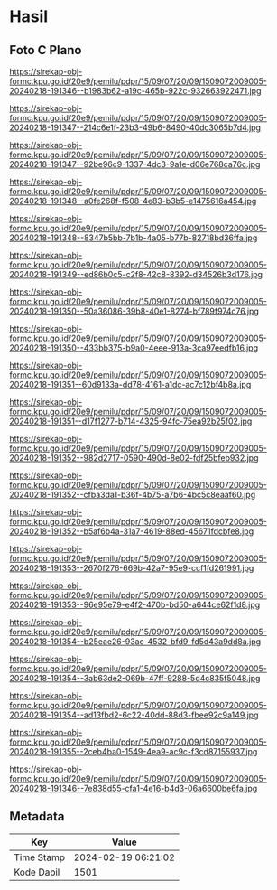 # Hasil

## Foto C Plano

https://sirekap-obj-formc.kpu.go.id/20e9/pemilu/pdpr/15/09/07/20/09/1509072009005-20240218-191346--b1983b62-a19c-465b-922c-932663922471.jpg

https://sirekap-obj-formc.kpu.go.id/20e9/pemilu/pdpr/15/09/07/20/09/1509072009005-20240218-191347--214c6e1f-23b3-49b6-8490-40dc3065b7d4.jpg

https://sirekap-obj-formc.kpu.go.id/20e9/pemilu/pdpr/15/09/07/20/09/1509072009005-20240218-191347--92be96c9-1337-4dc3-9a1e-d06e768ca76c.jpg

https://sirekap-obj-formc.kpu.go.id/20e9/pemilu/pdpr/15/09/07/20/09/1509072009005-20240218-191348--a0fe268f-f508-4e83-b3b5-e1475616a454.jpg

https://sirekap-obj-formc.kpu.go.id/20e9/pemilu/pdpr/15/09/07/20/09/1509072009005-20240218-191348--8347b5bb-7b1b-4a05-b77b-82718bd36ffa.jpg

https://sirekap-obj-formc.kpu.go.id/20e9/pemilu/pdpr/15/09/07/20/09/1509072009005-20240218-191349--ed86b0c5-c2f8-42c8-8392-d34526b3d176.jpg

https://sirekap-obj-formc.kpu.go.id/20e9/pemilu/pdpr/15/09/07/20/09/1509072009005-20240218-191350--50a36086-39b8-40e1-8274-bf789f974c76.jpg

https://sirekap-obj-formc.kpu.go.id/20e9/pemilu/pdpr/15/09/07/20/09/1509072009005-20240218-191350--433bb375-b9a0-4eee-913a-3ca97eedfb16.jpg

https://sirekap-obj-formc.kpu.go.id/20e9/pemilu/pdpr/15/09/07/20/09/1509072009005-20240218-191351--60d9133a-dd78-4161-a1dc-ac7c12bf4b8a.jpg

https://sirekap-obj-formc.kpu.go.id/20e9/pemilu/pdpr/15/09/07/20/09/1509072009005-20240218-191351--d17f1277-b714-4325-94fc-75ea92b25f02.jpg

https://sirekap-obj-formc.kpu.go.id/20e9/pemilu/pdpr/15/09/07/20/09/1509072009005-20240218-191352--982d2717-0590-490d-8e02-fdf25bfeb932.jpg

https://sirekap-obj-formc.kpu.go.id/20e9/pemilu/pdpr/15/09/07/20/09/1509072009005-20240218-191352--cfba3da1-b36f-4b75-a7b6-4bc5c8eaaf60.jpg

https://sirekap-obj-formc.kpu.go.id/20e9/pemilu/pdpr/15/09/07/20/09/1509072009005-20240218-191352--b5af6b4a-31a7-4619-88ed-45671fdcbfe8.jpg

https://sirekap-obj-formc.kpu.go.id/20e9/pemilu/pdpr/15/09/07/20/09/1509072009005-20240218-191353--2670f276-669b-42a7-95e9-ccf1fd261991.jpg

https://sirekap-obj-formc.kpu.go.id/20e9/pemilu/pdpr/15/09/07/20/09/1509072009005-20240218-191353--96e95e79-e4f2-470b-bd50-a644ce62f1d8.jpg

https://sirekap-obj-formc.kpu.go.id/20e9/pemilu/pdpr/15/09/07/20/09/1509072009005-20240218-191354--b25eae26-93ac-4532-bfd9-fd5d43a9dd8a.jpg

https://sirekap-obj-formc.kpu.go.id/20e9/pemilu/pdpr/15/09/07/20/09/1509072009005-20240218-191354--3ab63de2-069b-47ff-9288-5d4c835f5048.jpg

https://sirekap-obj-formc.kpu.go.id/20e9/pemilu/pdpr/15/09/07/20/09/1509072009005-20240218-191354--ad13fbd2-6c22-40dd-88d3-fbee92c9a149.jpg

https://sirekap-obj-formc.kpu.go.id/20e9/pemilu/pdpr/15/09/07/20/09/1509072009005-20240218-191355--2ceb4ba0-1549-4ea9-ac9c-f3cd87155937.jpg

https://sirekap-obj-formc.kpu.go.id/20e9/pemilu/pdpr/15/09/07/20/09/1509072009005-20240218-191346--7e838d55-cfa1-4e16-b4d3-06a6600be6fa.jpg


## Metadata

| Key        | Value               |
| ---------- | ------------------- |
| Time Stamp | 2024-02-19 06:21:02 |
| Kode Dapil | 1501                |



